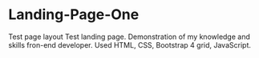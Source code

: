 # Landing-Page-One
Test page layout
Test landing page. 
Demonstration of my knowledge and skills fron-end developer. 
Used HTML, CSS, Bootstrap 4 grid, JavaScript.
